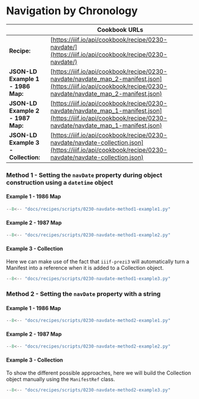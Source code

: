 # Navigation by Chronology
|                                     | **Cookbook URLs** |
|-------------------------------------|-------------------|
| **Recipe:**                         | [https://iiif.io/api/cookbook/recipe/0230-navdate/](https://iiif.io/api/cookbook/recipe/0230-navdate/) |
| **JSON-LD Example 1 - 1986 Map:**   | [https://iiif.io/api/cookbook/recipe/0230-navdate/navdate_map_2-manifest.json](https://iiif.io/api/cookbook/recipe/0230-navdate/navdate_map_2-manifest.json) |
| **JSON-LD Example 2 - 1987 Map:**   | [https://iiif.io/api/cookbook/recipe/0230-navdate/navdate_map_1-manifest.json](https://iiif.io/api/cookbook/recipe/0230-navdate/navdate_map_1-manifest.json) |
| **JSON-LD Example 3 - Collection:** | [https://iiif.io/api/cookbook/recipe/0230-navdate/navdate-collection.json](https://iiif.io/api/cookbook/recipe/0230-navdate/navdate-collection.json) |

### Method 1 - Setting the `navDate` property during object construction using a `datetime` object
#### Example 1 - 1986 Map
```python
--8<-- "docs/recipes/scripts/0230-navdate-method1-example1.py"
```
#### Example 2 - 1987 Map
```python
--8<-- "docs/recipes/scripts/0230-navdate-method1-example2.py"
```
#### Example 3 - Collection
Here we can make use of the fact that `iiif-prezi3` will automatically turn a Manifest into a reference when it is added to a Collection object.
```python
--8<-- "docs/recipes/scripts/0230-navdate-method1-example3.py"
```

### Method 2 - Setting the `navDate` property with a string
#### Example 1 - 1986 Map
```python
--8<-- "docs/recipes/scripts/0230-navdate-method2-example1.py"
```
#### Example 2 - 1987 Map
```python
--8<-- "docs/recipes/scripts/0230-navdate-method2-example2.py"
```
#### Example 3 - Collection
To show the different possible approaches, here we will build the Collection object manually using the `ManifestRef` class.
```python
--8<-- "docs/recipes/scripts/0230-navdate-method2-example3.py"
```